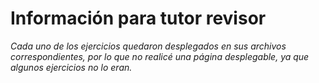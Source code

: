# Información para tutor revisor

_Cada uno de los ejercicios quedaron desplegados en sus archivos correspondientes, por lo que no realicé una página desplegable, ya que algunos ejercicios no lo eran._
